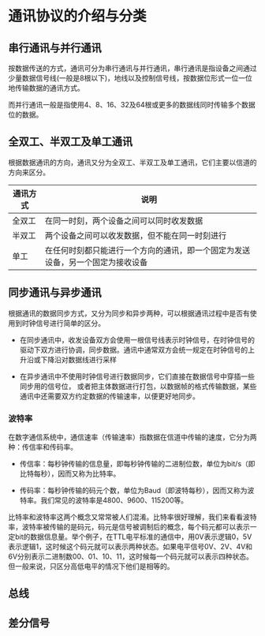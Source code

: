 # 通讯协议的介绍与分类

## 串行通讯与并行通讯

按数据传送的方式，通讯可分为串行通讯与并行通讯，串行通讯是指设备之间通过少量数据信号线(一般是8根以下)，地线以及控制信号线，按数据位形式一位一位地传输数据的通讯方式。

而并行通讯一般是指使用4、8、16、32及64根或更多的数据线同时传输多个数据位的数据。

## 全双工、半双工及单工通讯

根据数据通讯的方向，通讯又分为全双工、半双工及单工通讯，它们主要以信道的方向来区分。

| 通讯方 式 | 说明                                                         |
| --------- | ------------------------------------------------------------ |
| 全双工    | 在同一时刻，两个设备之间可以同时收发数据                     |
| 半双工    | 两个设备之间可以收发数据，但不能在同一时刻进行               |
| 单工      | 在任何时刻都只能进行一个方向的通讯，即一个固定为发送设备，另一个固定为接收设备 |

## 同步通讯与异步通讯

根据通讯的数据同步方式，又分为同步和异步两种，可以根据通讯过程中是否有使用到时钟信号进行简单的区分。

- 在同步通讯中，收发设备双方会使用一根信号线表示时钟信号，在时钟信号的驱动下双方进行协调，同步数据。通讯中通常双方会统一规定在时钟信号的上升沿或下降沿对数据线进行采样

- 在异步通讯中不使用时钟信号进行数据同步，它们直接在数据信号中穿插一些同步用的信号位， 或者把主体数据进行打包，以数据帧的格式传输数据，某些通讯中还需要双方约定数据的传输速率，以便更好地同步。

### 波特率

在数字通信系统中，通信速率（传输速率）指数据在信道中传输的速度，它分为两种：传信率和传码率。

- 传信率：每秒钟传输的信息量，即每秒钟传输的二进制位数，单位为bit/s（即比特每秒），因而又称为比特率。

- 传码率：每秒钟传输的码元个数，单位为Baud（即波特每秒），因而又称为波特率。我们常见的波特率是4800、9600、115200等。

比特率和波特率这两个概念又常常被人们混淆。比特率很好理解，我们来看看波特率，波特率被传输的是码元，码元是信号被调制后的概念，每个码元都可以表示一定bit的数据信息量。举个例子，在TTL电平标准的通信中，用0V表示逻辑0，5V表示逻辑1，这时候这个码元就可以表示两种状态。如果电平信号0V、2V、4V和6V分别表示二进制数00、01、10、11，这时候每一个码元就可以表示四种状态。但一般来说，只区分高低电平的情况下他们是相等的。

## 总线

## 差分信号

